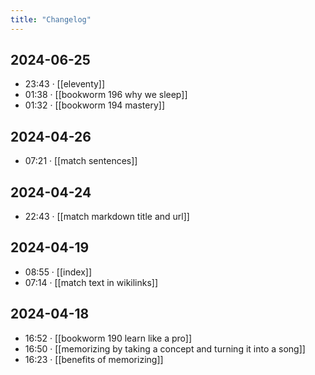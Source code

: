 ```yaml
---
title: "Changelog"
---
```


## 2024-06-25
-  23:43 · [[eleventy]]
-  01:38 · [[bookworm 196 why we sleep]]
-  01:32 · [[bookworm 194 mastery]]
## 2024-04-26
-  07:21 · [[match sentences]]
## 2024-04-24
-  22:43 · [[match markdown title and url]]
## 2024-04-19
-  08:55 · [[index]]
-  07:14 · [[match text in wikilinks]]
## 2024-04-18
-  16:52 · [[bookworm 190  learn like a pro]]
-  16:50 · [[memorizing by taking a concept and turning it into a song]]
-  16:23 · [[benefits of memorizing]]

